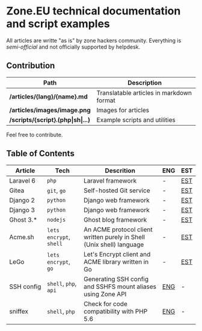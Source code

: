 # Zone.EU technical documentation and script examples

All articles are writte "as is" by zone hackers community. Everything is *semi-official* and not officially supported by helpdesk.

## Contribution
| Path | Description |
| --- | --- |
| **/articles/{lang}/{name}.md** | Translatable articles in markdown format |
| **/articles/images/image.png**| Images for articles |
| **/scripts/{script}.(php\|sh\|...)** | Example scripts and utilities |

Feel free to contribute. 

## Table of Contents
| Article | Tech | Descrition | ENG | EST |
| --- | --- | --- | --- | --- |
| Laravel&nbsp;6 | `php` | Laravel framework | - | [EST](./articles/est/PHP-Laravel-6.md) |
| Gitea | `git`, `go` | Self-hosted Git service | - | [EST](./articles/est/Go-Gitea.md) |
| Django&nbsp;2 | `python` | Django web framework | - | [EST](./articles/est/Python-Django-2.md) |
| Django&nbsp;3 | `python` | Django web framework | - | [EST](./articles/est/Python-Django-3.md) |
| Ghost 3.* | `nodejs` | Ghost blog framework | - | [EST](./articles/est/Ghost.md) |
| Acme.sh | `lets encrypt`, `shell` | An ACME protocol client written purely in Shell (Unix shell) language | - | [EST](./articles/est/LetsEncrypt-Acme.sh.md) |
| LeGo | `lets encrypt`, `go` | Let's Encrypt client and ACME library written in Go | - | [EST](./articles/est/LetsEncrypt-Lego.md) |
| SSH&nbsp;config | `shell`, `php`, `api`| Generating SSH config and SSHFS mount aliases using Zone API | [ENG](./articles/eng/SSH-config-and-fs-from-zone-api.md) | - |
| sniffex | `shell`, `php`| Check for code compatibility with PHP 5.6 | [ENG](./articles/eng/sniffex-PHP-compatibility-check.md) | - |